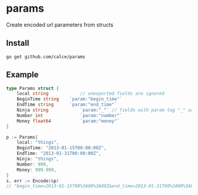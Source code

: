 # params
Create encoded url parameters from structs

## Install
`go get github.com/calce/params`

## Example
```go
type Params struct {
	local string			// unexported fields are ignored
	BeginTime string	`param:"begin_time"`
	EndTime string		`param:"end_time"`
	Ninja string			`param:"_"`	// fields with param tag "_" are ignored
	Number int				`param:"number"`
	Money float64			`param:"money"`	
}

p := Params{
	local: "things",
	BeginTime: "2013-01-15T00:00:00Z",
	EndTime: "2013-01-31T00:00:00Z",
	Ninja: "things",
	Number: 999,
	Money: 999.999,
}
s, err := Encode(&p)
// "begin_time=2013-01-15T00%3A00%3A00Z&end_time=2013-01-31T00%3A00%3A00Z&money=999.999&number=999"
```
